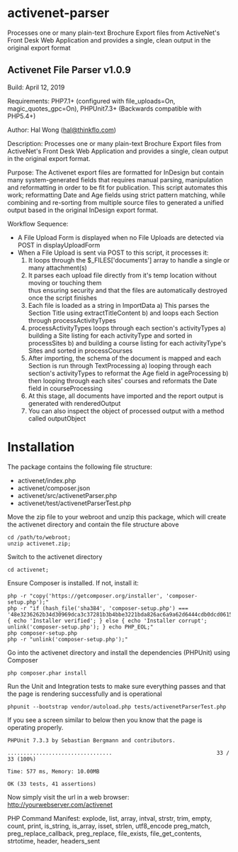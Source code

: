 # activenet-parser

 Processes one or many plain-text Brochure Export files from ActiveNet's Front Desk Web Application and provides a single, clean output in the original export format

 Activenet File Parser v1.0.9 
 ----------------------------
 Build: April 12, 2019

 Requirements: 
 PHP7.1+ (configured with file_uploads=On, magic_quotes_gpc=On), PHPUnit7.3+
 (Backwards compatible with PHP5.4+)

 Author: 
 Hal Wong (hal@thinkflo.com)

 Description:
 Processes one or many plain-text Brochure Export files from ActiveNet's Front Desk Web Application 
 and provides a single, clean output in the original export format.

 Purpose: 
 The Activenet export files are formatted for InDesign but contain many system-generated 
 fields that requires manual parsing, manipulation and reformatting in order to be fit 
 for publication.  This script automates this work; reformatting Date and Age fields using 
 strict pattern matching, while combining and re-sorting from multiple source files to 
 generated a unified output based in the original InDesign export format.

 Workflow Sequence:
 - A File Upload Form is displayed when no File Uploads are detected via POST in displayUploadForm
 - When a File Upload is sent via POST to this script, it processes it:
     1) It loops through the $_FILES['documents'] array to handle a single or many attachment(s)
     2) It parses each upload file directly from it's temp location without moving or touching them  
        thus ensuring security and that the files are automatically destroyed once the script finishes
     3) Each file is loaded as a string in ImportData
         a) This parses the Section Title using extractTitleContent
         b) and loops each Section through processActivityTypes
     4) processActivityTypes loops through each section's activityTypes
         a) building a Site listing for each activityType and sorted in processSites
         b) and building a course listing for each activityType's Sites and sorted in processCourses
     5) After importing, the schema of the document is mapped and each Section is run through TextProcessing
         a) looping through each section's activityTypes to reformat the Age field in ageProcessing
         b) then looping through each sites' courses and reformats the Date field in courseProcessing
     6) At this stage, all documents have imported and the report output is generated with renderedOutput
     7) You can also inspect the object of processed output with a method called outputObject

# Installation

The package contains the following file structure:

- activenet/index.php
- activenet/composer.json
- activenet/src/activenetParser.php
- activenet/test/activenetParserTest.php

Move the zip file to your webroot and unzip this package, which will create the activenet directory and contain the file structure above
```
cd /path/to/webroot;
unzip activenet.zip;
```
Switch to the activenet directory
```
cd activenet;
```

Ensure Composer is installed.  If not, install it:
```
php -r "copy('https://getcomposer.org/installer', 'composer-setup.php');"
php -r "if (hash_file('sha384', 'composer-setup.php') === '48e3236262b34d30969dca3c37281b3b4bbe3221bda826ac6a9a62d6444cdb0dcd0615698a5cbe587c3f0fe57a54d8f5') { echo 'Installer verified'; } else { echo 'Installer corrupt'; unlink('composer-setup.php'); } echo PHP_EOL;"
php composer-setup.php
php -r "unlink('composer-setup.php');"
```

Go into the activenet directory and install the dependencies (PHPUnit) using Composer 
```
php composer.phar install
```

Run the Unit and Integration tests to make sure everything passes and that the page is rendering successfully and is operational
```
phpunit --bootstrap vendor/autoload.php tests/activenetParserTest.php
```

If you see a screen similar to below then you know that the page is operating properly.
```
PHPUnit 7.3.3 by Sebastian Bergmann and contributors.

.................................                                 33 / 33 (100%)

Time: 577 ms, Memory: 10.00MB

OK (33 tests, 41 assertions)
```

Now simply visit the url in a web browser: http://yourwebserver.com/activenet


 PHP Command Manifest: 
 explode, list, array, intval, strstr, trim, empty, count, print, is_string, is_array, isset, strlen, utf8_encode
 preg_match, preg_replace_callback, preg_replace, file_exists, file_get_contents, strtotime, header, headers_sent

